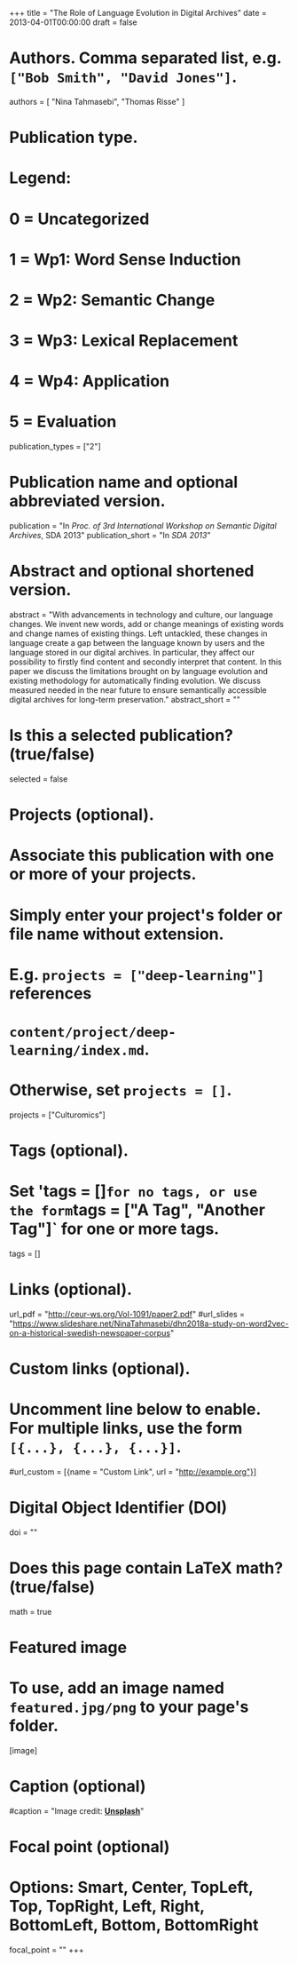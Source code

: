+++
title = "The Role of Language Evolution in Digital Archives"
date = 2013-04-01T00:00:00
draft = false

# Authors. Comma separated list, e.g. `["Bob Smith", "David Jones"]`.
authors = [ "Nina Tahmasebi", "Thomas Risse" ]

# Publication type.
# Legend:
# 0 = Uncategorized
# 1 = Wp1: Word Sense Induction
# 2 = Wp2: Semantic Change
# 3 = Wp3: Lexical Replacement
# 4 = Wp4: Application
# 5 = Evaluation
publication_types = ["2"]

# Publication name and optional abbreviated version.
publication = "In *Proc. of 3rd International Workshop on Semantic Digital Archives*, SDA 2013"
publication_short = "In *SDA 2013*"

# Abstract and optional shortened version.
abstract = "With advancements in technology and culture, our language changes. We invent new words, add or change meanings of existing words and change names of existing things. Left untackled, these changes in language create a gap between the language known by users and the language stored in our digital archives. In particular, they affect our possibility to firstly  find content and secondly interpret that content. In this paper we discuss the limitations brought on by language evolution and existing methodology for automatically finding evolution. We discuss measured needed in the near future to ensure semantically accessible digital archives for long-term preservation."
abstract_short = ""

# Is this a selected publication? (true/false)
selected = false

# Projects (optional).
#   Associate this publication with one or more of your projects.
#   Simply enter your project's folder or file name without extension.
#   E.g. `projects = ["deep-learning"]` references 
#   `content/project/deep-learning/index.md`.
#   Otherwise, set `projects = []`.
projects = ["Culturomics"]

# Tags (optional).
#   Set 'tags = []` for no tags, or use the form `tags = ["A Tag", "Another Tag"]` for one or more tags.
tags = []

# Links (optional).
url_pdf = "http://ceur-ws.org/Vol-1091/paper2.pdf"
#url_slides = "https://www.slideshare.net/NinaTahmasebi/dhn2018a-study-on-word2vec-on-a-historical-swedish-newspaper-corpus"

# Custom links (optional).
#   Uncomment line below to enable. For multiple links, use the form `[{...}, {...}, {...}]`.
#url_custom = [{name = "Custom Link", url = "http://example.org"}]

# Digital Object Identifier (DOI)
doi = ""

# Does this page contain LaTeX math? (true/false)
math = true

# Featured image
# To use, add an image named `featured.jpg/png` to your page's folder. 
[image]
  # Caption (optional)
  #caption = "Image credit: [**Unsplash**](https://unsplash.com/photos/pLCdAaMFLTE)"

  # Focal point (optional)
  # Options: Smart, Center, TopLeft, Top, TopRight, Left, Right, BottomLeft, Bottom, BottomRight
  focal_point = ""
+++

